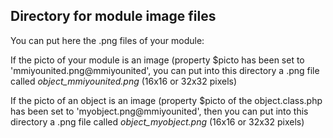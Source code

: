
Directory for module image files
--------------------------------

You can put here the .png files of your module:


If the picto of your module is an image (property $picto has been set to 'mmiyounited.png@mmiyounited', you can put into this
directory a .png file called *object_mmiyounited.png* (16x16 or 32x32 pixels)


If the picto of an object is an image (property $picto of the object.class.php has been set to 'myobject.png@mmiyounited', then you can put into this
directory a .png file called *object_myobject.png* (16x16 or 32x32 pixels)

